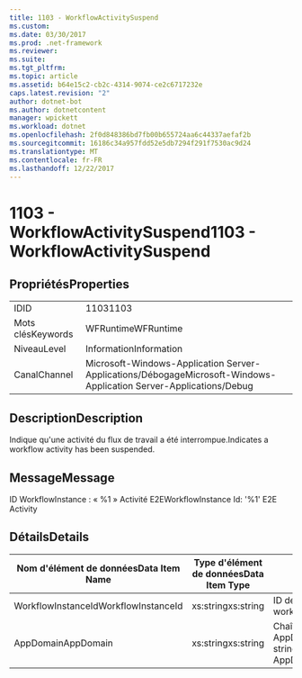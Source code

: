 ```yaml
---
title: 1103 - WorkflowActivitySuspend
ms.custom: 
ms.date: 03/30/2017
ms.prod: .net-framework
ms.reviewer: 
ms.suite: 
ms.tgt_pltfrm: 
ms.topic: article
ms.assetid: b64e15c2-cb2c-4314-9074-ce2c6717232e
caps.latest.revision: "2"
author: dotnet-bot
ms.author: dotnetcontent
manager: wpickett
ms.workload: dotnet
ms.openlocfilehash: 2f0d848386bd7fb00b655724aa6c44337aefaf2b
ms.sourcegitcommit: 16186c34a957fdd52e5db7294f291f7530ac9d24
ms.translationtype: MT
ms.contentlocale: fr-FR
ms.lasthandoff: 12/22/2017
---
```

# <a name="1103---workflowactivitysuspend"></a><span data-ttu-id="25181-102">1103 - WorkflowActivitySuspend</span><span class="sxs-lookup"><span data-stu-id="25181-102">1103 - WorkflowActivitySuspend</span></span>
## <a name="properties"></a><span data-ttu-id="25181-103">Propriétés</span><span class="sxs-lookup"><span data-stu-id="25181-103">Properties</span></span>  
  
|||  
|-|-|  
|<span data-ttu-id="25181-104">ID</span><span class="sxs-lookup"><span data-stu-id="25181-104">ID</span></span>|<span data-ttu-id="25181-105">1103</span><span class="sxs-lookup"><span data-stu-id="25181-105">1103</span></span>|  
|<span data-ttu-id="25181-106">Mots clés</span><span class="sxs-lookup"><span data-stu-id="25181-106">Keywords</span></span>|<span data-ttu-id="25181-107">WFRuntime</span><span class="sxs-lookup"><span data-stu-id="25181-107">WFRuntime</span></span>|  
|<span data-ttu-id="25181-108">Niveau</span><span class="sxs-lookup"><span data-stu-id="25181-108">Level</span></span>|<span data-ttu-id="25181-109">Information</span><span class="sxs-lookup"><span data-stu-id="25181-109">Information</span></span>|  
|<span data-ttu-id="25181-110">Canal</span><span class="sxs-lookup"><span data-stu-id="25181-110">Channel</span></span>|<span data-ttu-id="25181-111">Microsoft-Windows-Application Server-Applications/Débogage</span><span class="sxs-lookup"><span data-stu-id="25181-111">Microsoft-Windows-Application Server-Applications/Debug</span></span>|  
  
## <a name="description"></a><span data-ttu-id="25181-112">Description</span><span class="sxs-lookup"><span data-stu-id="25181-112">Description</span></span>  
 <span data-ttu-id="25181-113">Indique qu'une activité du flux de travail a été interrompue.</span><span class="sxs-lookup"><span data-stu-id="25181-113">Indicates a workflow activity has been suspended.</span></span>  
  
## <a name="message"></a><span data-ttu-id="25181-114">Message</span><span class="sxs-lookup"><span data-stu-id="25181-114">Message</span></span>  
 <span data-ttu-id="25181-115">ID WorkflowInstance : « %1 » Activité E2E</span><span class="sxs-lookup"><span data-stu-id="25181-115">WorkflowInstance Id: '%1' E2E Activity</span></span>  
  
## <a name="details"></a><span data-ttu-id="25181-116">Détails</span><span class="sxs-lookup"><span data-stu-id="25181-116">Details</span></span>  
  
|<span data-ttu-id="25181-117">Nom d'élément de données</span><span class="sxs-lookup"><span data-stu-id="25181-117">Data Item Name</span></span>|<span data-ttu-id="25181-118">Type d'élément de données</span><span class="sxs-lookup"><span data-stu-id="25181-118">Data Item Type</span></span>|<span data-ttu-id="25181-119">Description</span><span class="sxs-lookup"><span data-stu-id="25181-119">Description</span></span>|  
|--------------------|--------------------|-----------------|  
|<span data-ttu-id="25181-120">WorkflowInstanceId</span><span class="sxs-lookup"><span data-stu-id="25181-120">WorkflowInstanceId</span></span>|<span data-ttu-id="25181-121">xs:string</span><span class="sxs-lookup"><span data-stu-id="25181-121">xs:string</span></span>|<span data-ttu-id="25181-122">ID de l'instance de flux de travail.</span><span class="sxs-lookup"><span data-stu-id="25181-122">The workflow instance id.</span></span>|  
|<span data-ttu-id="25181-123">AppDomain</span><span class="sxs-lookup"><span data-stu-id="25181-123">AppDomain</span></span>|<span data-ttu-id="25181-124">xs:string</span><span class="sxs-lookup"><span data-stu-id="25181-124">xs:string</span></span>|<span data-ttu-id="25181-125">Chaîne retournée par AppDomain.CurrentDomain.FriendlyName.</span><span class="sxs-lookup"><span data-stu-id="25181-125">The string returned by AppDomain.CurrentDomain.FriendlyName.</span></span>|

